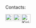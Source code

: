 Contacts:

<a href="https://t.me/Kirill_Muhortov">
<img align="left" alt="Kirill_Muhortov | Telegram" width="22px" src="https://commons.wikimedia.org/wiki/File:Telegram_logo.svg" />
</a>
<a href="https://www.linkedin.com/in/kirill-mukhortov/">
  <img align="left" alt="Kirill Muhortov | LinkedIn" width="22px" src="https://upload.wikimedia.org/wikipedia/commons/8/81/LinkedIn_icon.svg" />
</a>
<a href="mailto:k.s.mukhortov@gmail.com?">
  <img align="left" alt="Kirill Muhortov | email" width="28px" src="https://upload.wikimedia.org/wikipedia/commons/7/7e/Gmail_icon_%282020%29.svg"/>
</a>
